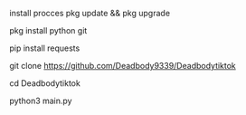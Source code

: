 install procces
pkg update && pkg upgrade


pkg install python git


pip install requests


git clone https://github.com/Deadbody9339/Deadbodytiktok

cd Deadbodytiktok


python3 main.py
